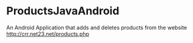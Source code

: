 ProductsJavaAndroid
===================

An Android Application that adds and deletes products from the website http://crr.net23.net/products.php
